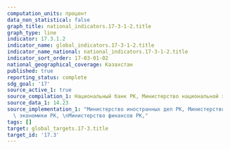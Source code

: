 ```yaml
---
computation_units: процент
data_non_statistical: false
graph_title: national_indicators.17-3-1-2.title
graph_type: line
indicator: 17.3.1.2
indicator_name: global_indicators.17-3-1-2.title
indicator_name_national: national_indicators.17-3-1-2.title
indicator_sort_order: 17-03-01-02
national_geographical_coverage: Казахстан
published: true
reporting_status: complete
sdg_goal: '17'
source_active_1: true
source_compilation_1: Национальный банк РК, Министерство национальной экономики РК
source_data_1: 14.23
source_implementation_1: "Министерство иностранных дел РК, Министерство национальной\
  \ экономики РК, \nМинистерство финансов РК,"
tags: []
target: global_targets.17-3.title
target_id: '17.3'
---
```

